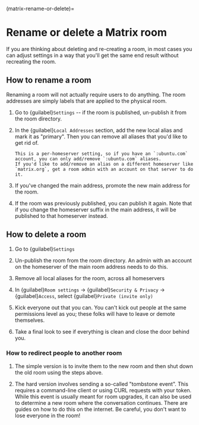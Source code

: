 (matrix-rename-or-delete)=
# Rename or delete a Matrix room

If you are thinking about deleting and re-creating a room, in most cases you can adjust settings in a way that you'll get the same end result without recreating the room.


## How to rename a room

Renaming a room will not actually require users to do anything.
The room addresses are simply labels that are applied to the physical room.

1. Go to {guilabel}`Settings` -- if the room is published, un-publish it from the room directory.

1. In the {guilabel}`Local Addresses` section, add the new local alias and mark it as "primary".
   Then you can remove all aliases that you'd like to get rid of.

   ```{note}
   This is a per-homeserver setting, so if you have an `:ubuntu.com` account, you can only add/remove `:ubuntu.com` aliases.
   If you'd like to add/remove an alias on a different homeserver like `matrix.org`, get a room admin with an account on that server to do it.
   ```

1. If you've changed the main address, promote the new main address for the room.

1. If the room was previously published, you can publish it again.
   Note that if you change the homeserver suffix in the main address, it will be published to that homeserver instead.


## How to delete a room

1. Go to {guilabel}`Settings`

1. Un-publish the room from the room directory.
   An admin with an account on the homeserver of the main room address needs to do this.

1. Remove all local aliases for the room, across all homeservers

1. In {guilabel}`Room settings` -> {guilabel}`Security & Privacy` -> {guilabel}`Access`, select {guilabel}`Private (invite only)`

1. Kick everyone out that you can.
   You can't kick out people at the same permissions level as you; these folks will have to leave or demote themselves.

1. Take a final look to see if everything is clean and close the door behind you.


### How to redirect people to another room

1. The simple version is to invite them to the new room and then shut down the old room using the steps above.

1. The hard version involves sending a so-called "tombstone event".
   This requires a command-line client or using CURL requests with your token.
   While this event is usually meant for room upgrades, it can also be used to determine a new room where the conversation continues.
   There are guides on how to do this on the internet.
   Be careful, you don't want to lose everyone in the room!

